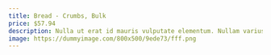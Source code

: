 ```yaml
---
title: Bread - Crumbs, Bulk
price: $57.94
description: Nulla ut erat id mauris vulputate elementum. Nullam varius. Nulla facilisi.
image: https://dummyimage.com/800x500/9ede73/fff.png
---
```

